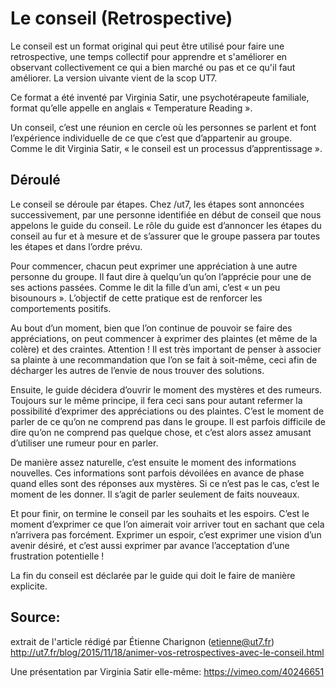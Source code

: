 <!--

---
title: Le conseil (Retrospective) 
description: Le conseil est un format original qui peut être utilisé pour faire une retrospective, une temps collectif pour apprendre et s'améliorer en observant collectivement ce qui a bien marché ou pas et ce qu'il faut améliorer. La version uivante vient de la scop UT7.
image_url: 
---

-->



# Le conseil (Retrospective)

Le conseil est un format original qui peut être utilisé pour faire une retrospective, une temps collectif pour apprendre et s'améliorer en observant collectivement ce qui a bien marché ou pas et ce qu'il faut améliorer. La version uivante vient de la scop UT7.

Ce format a été inventé par Virginia Satir, une psychotérapeute familiale, format qu’elle appelle en anglais « Temperature Reading ».

Un conseil, c’est une réunion en cercle où les personnes se parlent et font l’expérience individuelle de ce que c’est que d’appartenir au groupe. Comme le dit Virginia Satir, « le conseil est un processus d’apprentissage ».

## Déroulé

Le conseil se déroule par étapes. Chez /ut7, les étapes sont annoncées successivement, par une personne identifiée en début de conseil que nous appelons le guide du conseil. Le rôle du guide est d’annoncer les étapes du conseil au fur et à mesure et de s’assurer que le groupe passera par toutes les étapes et dans l’ordre prévu.

Pour commencer, chacun peut exprimer une appréciation à une autre personne du groupe. Il faut dire à quelqu’un qu’on l’apprécie pour une de ses actions passées. Comme le dit la fille d’un ami, c’est « un peu bisounours ». L’objectif de cette pratique est de renforcer les comportements positifs.

Au bout d’un moment, bien que l’on continue de pouvoir se faire des appréciations, on peut commencer à exprimer des plaintes (et même de la colère) et des craintes. Attention ! Il est très important de penser à associer sa plainte à une recommandation que l’on se fait à soit-même, ceci afin de décharger les autres de l’envie de nous trouver des solutions.

Ensuite, le guide décidera d’ouvrir le moment des mystères et des rumeurs. Toujours sur le même principe, il fera ceci sans pour autant refermer la possibilité d’exprimer des appréciations ou des plaintes. C’est le moment de parler de ce qu’on ne comprend pas dans le groupe. Il est parfois difficile de dire qu’on ne comprend pas quelque chose, et c’est alors assez amusant d’utiliser une rumeur pour en parler.

De manière assez naturelle, c’est ensuite le moment des informations nouvelles. Ces informations sont parfois dévoilées en avance de phase quand elles sont des réponses aux mystères. Si ce n’est pas le cas, c’est le moment de les donner. Il s’agit de parler seulement de faits nouveaux.

Et pour finir, on termine le conseil par les souhaits et les espoirs. C’est le moment d’exprimer ce que l’on aimerait voir arriver tout en sachant que cela n’arrivera pas forcément. Exprimer un espoir, c’est exprimer une vision d’un avenir désiré, et c’est aussi exprimer par avance l’acceptation d’une frustration potentielle !

La fin du conseil est déclarée par le guide qui doit le faire de manière explicite.


## Source: 

extrait de l'article rédigé par Étienne Charignon (etienne@ut7.fr)
http://ut7.fr/blog/2015/11/18/animer-vos-retrospectives-avec-le-conseil.html


Une présentation par Virginia Satir elle-même: https://vimeo.com/40246651

